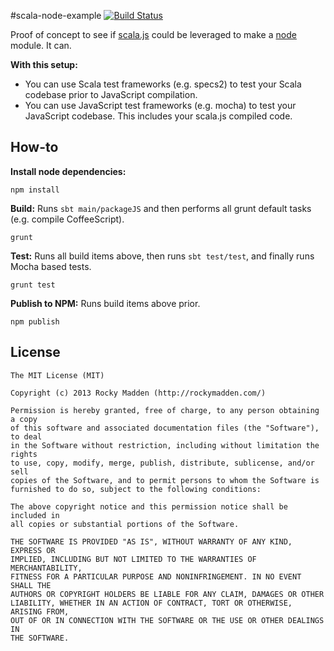 #scala-node-example [![Build Status](https://travis-ci.org/rockymadden/scala-node-example.png?branch=master)](http://travis-ci.org/rockymadden/scala-node-example)
	
Proof of concept to see if [scala.js](https://github.com/scala-js/scala-js) could be leveraged to make a [node](https://github.com/joyent/node) module. It can.

__With this setup:__
* You can use Scala test frameworks (e.g. specs2) to test your Scala codebase prior to JavaScript compilation.
* You can use JavaScript test frameworks (e.g. mocha) to test your JavaScript codebase. This includes your scala.js compiled code.

## How-to

__Install node dependencies:__
```
npm install
```

__Build:__ Runs ```sbt main/packageJS``` and then performs all grunt default tasks (e.g. compile CoffeeScript).
```
grunt
```

__Test:__ Runs all build items above, then runs ```sbt test/test```, and finally runs Mocha based tests.
```
grunt test
```

__Publish to NPM:__ Runs build items above prior.
```
npm publish
```

## License
```
The MIT License (MIT)

Copyright (c) 2013 Rocky Madden (http://rockymadden.com/)

Permission is hereby granted, free of charge, to any person obtaining a copy
of this software and associated documentation files (the "Software"), to deal
in the Software without restriction, including without limitation the rights
to use, copy, modify, merge, publish, distribute, sublicense, and/or sell
copies of the Software, and to permit persons to whom the Software is
furnished to do so, subject to the following conditions:

The above copyright notice and this permission notice shall be included in
all copies or substantial portions of the Software.

THE SOFTWARE IS PROVIDED "AS IS", WITHOUT WARRANTY OF ANY KIND, EXPRESS OR
IMPLIED, INCLUDING BUT NOT LIMITED TO THE WARRANTIES OF MERCHANTABILITY,
FITNESS FOR A PARTICULAR PURPOSE AND NONINFRINGEMENT. IN NO EVENT SHALL THE
AUTHORS OR COPYRIGHT HOLDERS BE LIABLE FOR ANY CLAIM, DAMAGES OR OTHER
LIABILITY, WHETHER IN AN ACTION OF CONTRACT, TORT OR OTHERWISE, ARISING FROM,
OUT OF OR IN CONNECTION WITH THE SOFTWARE OR THE USE OR OTHER DEALINGS IN
THE SOFTWARE.
```

